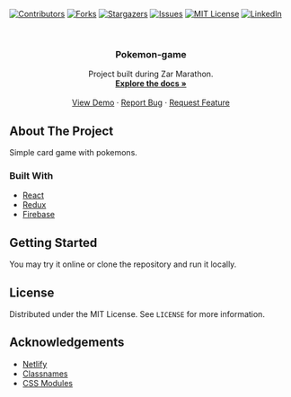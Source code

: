 [![Contributors][contributors-shield]][contributors-url]
[![Forks][forks-shield]][forks-url]
[![Stargazers][stars-shield]][stars-url]
[![Issues][issues-shield]][issues-url]
[![MIT License][license-shield]][license-url]
[![LinkedIn][linkedin-shield]][linkedin-url]



<!-- PROJECT LOGO -->
<br />
<p align="center">
  <h3 align="center">Pokemon-game</h3>

  <p align="center">
    Project built during Zar Marathon.
    <br />
    <a href="https://github.com/5tronciy/pokemon-game"><strong>Explore the docs »</strong></a>
    <br />
    <br />
    <a href="https://zar-pokemon-game.netlify.app">View Demo</a>
    ·
    <a href="https://github.com/5tronciy/pokemon-game/issues">Report Bug</a>
    ·
    <a href="https://github.com/5tronciy/pokemon-game/issues">Request Feature</a>
  </p>
</p>



<!-- ABOUT THE PROJECT -->
## About The Project

Simple card game with pokemons.

### Built With

* [React](https://ru.react.js.org)
* [Redux](https://redux.js.org)
* [Firebase](https://firebase.google.com)



<!-- GETTING STARTED -->
## Getting Started

You may try it online or clone the repository and run it locally.


<!-- LICENSE -->
## License

Distributed under the MIT License. See `LICENSE` for more information.



<!-- ACKNOWLEDGEMENTS -->
## Acknowledgements
* [Netlify](https://pages.github.com)
* [Classnames](https://www.npmjs.com/package/classnames)
* [CSS Modules](https://github.com/css-modules/css-modules)






<!-- MARKDOWN LINKS & IMAGES -->
<!-- https://www.markdownguide.org/basic-syntax/#reference-style-links -->
[Zarmarathon]: https://www.zarmarathon.com
[contributors-shield]: https://img.shields.io/github/contributors/5tronciy/pokemon-game.svg?style=for-the-badge
[contributors-url]: https://github.com/5tronciy/pokemon-game/graphs/contributors
[forks-shield]: https://img.shields.io/github/forks/5tronciy/pokemon-game.svg?style=for-the-badge
[forks-url]: https://github.com/5tronciy/pokemon-game/network/members
[stars-shield]: https://img.shields.io/github/stars/5tronciy/pokemon-game.svg?style=for-the-badge
[stars-url]: https://github.com/5tronciy/pokemon-game/stargazers
[issues-shield]: https://img.shields.io/github/issues/5tronciy/pokemon-game.svg?style=for-the-badge
[issues-url]: https://github.com/5tronciy/pokemon-game/issues
[license-shield]: https://img.shields.io/github/license/5tronciy/pokemon-game.svg?style=for-the-badge
[license-url]: https://github.com/5tronciy/pokemon-game/blob/master/LICENSE.txt
[linkedin-shield]: https://img.shields.io/badge/-LinkedIn-black.svg?style=for-the-badge&logo=linkedin&colorB=555
[linkedin-url]: https://linkedin.com/in/roman-golchuk

